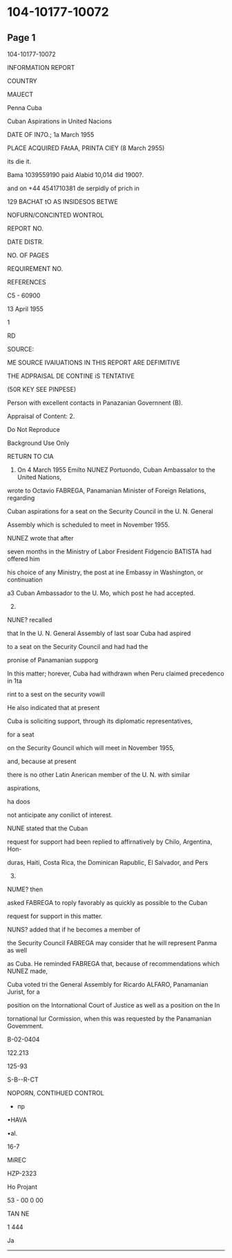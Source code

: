# 104-10177-10072

## Page 1

104-10177-10072

INFORMATION REPORT

COUNTRY

MAUECT

Penna Cuba

Cuban Aspirations in United Nacions

DATE OF IN7O.; 1a March 1955

PLACE ACQUIRED FAtAA, PRINTA ClEY (8 March 2955)

its die it.

Bama 1039559190 paid Alabid 10,014 did 1900?.

and on +44 4541710381 de serpidly of prich in

129 BACHAT tO AS INSIDESOS BETWE

NOFURN/CONCINTED WONTROL

REPORT NO.

DATE DISTR.

NO. OF PAGES

REQUIREMENT NO.

REFERENCES

C5 - 60900

13 April 1955

1

RD

SOURCE:

ME SOURCE IVAIUATIONS IN THIS REPORT ARE DEFIMITIVE

THE ADPRAISAL DE CONTINE iS TENTATIVE

(50R KEY SEE PINPESE)

Person with excellent contacts in Panazanian Governnent (B).

Appraisal of Content: 2.

Do Not Reproduce

Background Use Only

RETURN TO CIA

1. On 4 March 1955 Emilto NUNEZ Portuondo, Cuban Ambassalor to the United Nations,

wrote to Octavio FABREGA, Panamanian Minister of Foreign Relations, regarding

Cuban aspirations for a seat on the Security Council in the U. N. General

Assembly which is scheduled to meet in November 1955.

NUNEZ wrote that after

seven months in the Ministry of Labor Fresident Fidgencio BATISTA had offered him

his choice of any Ministry, the post at ine Embassy in Washington, or continuation

a3 Cuban Ambassador to the U. Mo, which post he had accepted.

2.

NUNE? recalled

that In the U. N. General Assembly of last soar Cuba had aspired

to a seat on the Security Council and had had the

pronise of Panamanian supporg

In this matter; horever, Cuba had withdrawn when Peru claimed precedenco in 1ta

rint to a sest on the security vowill

He also indicated that at present

Cuba is soliciting support, through its diplomatic representatives,

for a seat

on the Security Gouncil which will meet in November 1955,

and, because at present

there is no other Latin Anerican member of the U. N. with similar

aspirations,

ha doos

not anticipate any conilict of interest.

NUNE stated that the Cuban

request for support had been replied to affirnatively by Chilo, Argentina, Hon-

duras, Haiti, Costa Rica, the Dominican Rapublic, El Salvador, and Pers

3.

NUME? then

asked FABREGA to roply favorably as quickly as possible to the Cuban

request for support in this matter.

NUNS? added that if he becomes a member of

the Security Council FABREGA may consider that he will represent Panma as well

as Cuba. He reminded FABREGA that, because of recommendations which NUNEZ made,

Cuba voted tri the General Assembly for Ricardo ALFARO, Panamanian Jurist, for a

position on the Intornational Court of Justice as well as a position on the In

tornational lur Cormission, when this was requested by the Panamanian Govemment.

B-02-0404

122.213

125-93

S-B--R-CT

NOPORN, CONTIHUED CONTROL

* пр

•HAVA

•al.

16-7

MiREC

HZP-2323

Ho Projant

53 - 00 0 00

TAN NE

1 444

Ja

---

